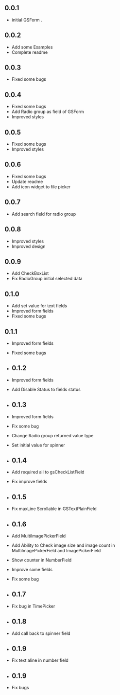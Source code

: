 ## 0.0.1
* initial GSForm .

## 0.0.2
* Add some Examples
* Complete readme

## 0.0.3
* Fixed some bugs

## 0.0.4
* Fixed some bugs
* Add Radio group as field of GSForm
* Improved styles

## 0.0.5
* Fixed some bugs
* Improved styles

## 0.0.6
* Fixed some bugs
* Update readme
* Add icon widget to file picker  

## 0.0.7
* Add search field for radio group

## 0.0.8
* Improved styles
* Improved design

## 0.0.9
* Add CheckBoxList
* Fix RadioGroup initial selected data

## 0.1.0
* Add set value for text fields
* Improved form fields
* Fixed some bugs

## 0.1.1
* Improved form fields
* Fixed some bugs

* ## 0.1.2
* Improved form fields
* Add Disable Status to fields status

* ## 0.1.3
* Improved form fields
* Fix some bug 
* Change Radio group returned value type 
* Set initial value for spinner 

* ## 0.1.4
* Add required all to gsCheckListField
* Fix improve fields   

* ## 0.1.5
* Fix maxLine Scrollable in GSTextPlainField

* ## 0.1.6
* Add MultiImagePickerField
* Add Ability to Check image size and image count in MultiImagePickerField and ImagePickerField
* Show counter in NumberField 
* Improve some fields 
* Fix some bug

* ## 0.1.7
* Fix bug in TimePicker

* ## 0.1.8
* Add call back to spinner field 


* ## 0.1.9
* Fix text aline in number field  

* ## 0.1.9
* Fix bugs  



